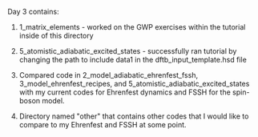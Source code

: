 Day 3 contains:
1. 1_matrix_elements - worked on the GWP exercises within the tutorial inside of this directory

2. 5_atomistic_adiabatic_excited_states - successfully ran tutorial by changing the path to include data1 in the dftb_input_template.hsd file

3. Compared code in 2_model_adiabatic_ehrenfest_fssh, 3_model_ehrenfest_recipes, and 5_atomistic_adiabatic_excited_states with my current codes for Ehrenfest dynamics and FSSH for the spin-boson model.

4. Directory named "other" that contains other codes that I would like to compare to my Ehrenfest and FSSH at some point.
